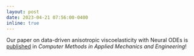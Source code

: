 ```yaml
---
layout: post
date: 2023-04-21 07:56:00-0400
inline: true
---
```


Our paper on data-driven anisotropic viscoelasticity with Neural ODEs is <a href="https://authors.elsevier.com/c/1gyP7AQEJ1Jjg">published</a> in *Computer Methods in Applied Mechanics and Engineering*!